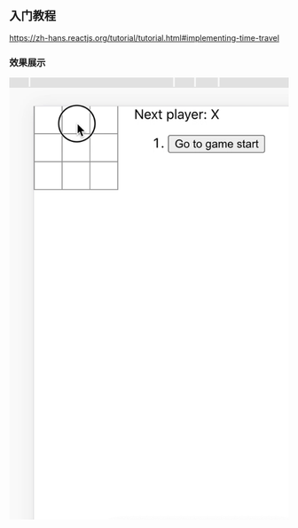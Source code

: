 ## 入门教程

https://zh-hans.reactjs.org/tutorial/tutorial.html#implementing-time-travel



### 效果展示
<img src="https://github.com/yangqi1024/ReactGame/blob/master/9bhrz-39e3k.gif" alt="show"/>

